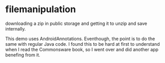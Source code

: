 filemanipulation
================

downloading a zip in public storage and getting it to unzip and save internally.

This demo uses AndroidAnnotations. Eventhough, the point is to do the same with regular Java code. 
I found this to be hard at first to understand when I read the Commonsware book, so I went over and did another app benefing from it.
